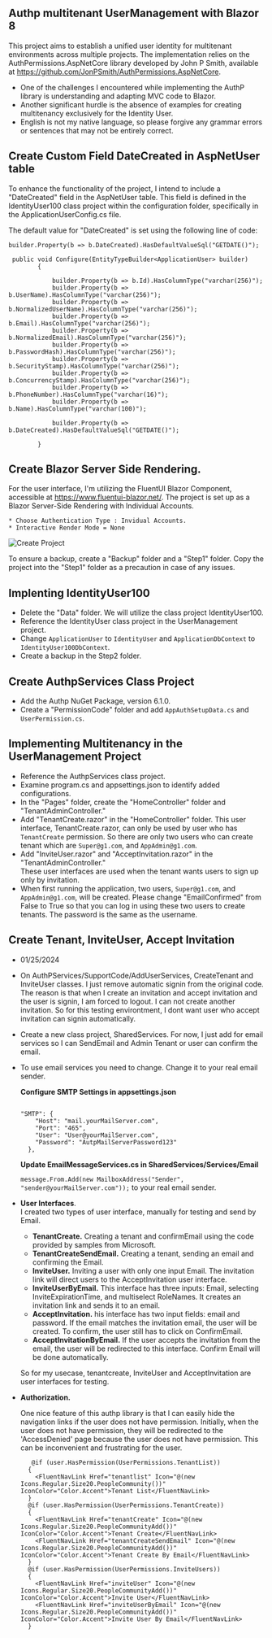 ﻿## Authp multitenant UserManagement with Blazor 8

This project aims to establish a unified user identity for multitenant environments across multiple projects. The implementation relies on the AuthPermissions.AspNetCore library developed by John P Smith, available at https://github.com/JonPSmith/AuthPermissions.AspNetCore.

* One of the challenges I encountered while implementing the AuthP library is understanding and adapting MVC code to Blazor.
* Another significant hurdle is the absence of examples for creating multitenancy exclusively for the Identity User.
* English is not my native language, so please forgive any grammar errors or sentences that may not be entirely correct.

## Create Custom Field DateCreated in AspNetUser table

To enhance the functionality of the project, I intend to include a "DateCreated" field in the AspNetUser table. This field is defined in the IdentityUser100 class project within the configuration folder, specifically in the ApplicationUserConfig.cs file.

The default value for "DateCreated" is set using the following line of code:

`builder.Property(b => b.DateCreated).HasDefaultValueSql("GETDATE()");`

```
 public void Configure(EntityTypeBuilder<ApplicationUser> builder)
        {

            builder.Property(b => b.Id).HasColumnType("varchar(256)");
            builder.Property(b => b.UserName).HasColumnType("varchar(256)");
            builder.Property(b => b.NormalizedUserName).HasColumnType("varchar(256)");
            builder.Property(b => b.Email).HasColumnType("varchar(256)");
            builder.Property(b => b.NormalizedEmail).HasColumnType("varchar(256)");
            builder.Property(b => b.PasswordHash).HasColumnType("varchar(256)");
            builder.Property(b => b.SecurityStamp).HasColumnType("varchar(256)");
            builder.Property(b => b.ConcurrencyStamp).HasColumnType("varchar(256)");
            builder.Property(b => b.PhoneNumber).HasColumnType("varchar(16)");
            builder.Property(b => b.Name).HasColumnType("varchar(100)");

            builder.Property(b => b.DateCreated).HasDefaultValueSql("GETDATE()");

        }
```

## Create Blazor Server Side Rendering.

For the user interface, I'm utilizing the FluentUI Blazor Component, accessible at https://www.fluentui-blazor.net/. The project is set up as a Blazor Server-Side Rendering with Individual Accounts.
  
    * Choose Authentication Type : Invidual Accounts.
    * Interactive Render Mode = None
    
  ![Create Project](/wwwroot/image/BlazorSSR.png)

To ensure a backup, create a "Backup" folder and a "Step1" folder. Copy the project into the "Step1" folder as a precaution in case of any issues.

## Implenting IdentityUser100

* Delete the "Data" folder. We will utilize the class project IdentityUser100.
* Reference the IdentityUser class project in the UserManagement project.
* Change `ApplicationUser` to `IdentityUser` and `ApplicationDbContext` to `IdentityUser100DbContext`.
* Create a backup in the Step2 folder.

## Create AuthpServices Class Project

* Add the Authp NuGet Package, version 6.1.0.
* Create a "PermissionCode" folder and add `AppAuthSetupData.cs` and `UserPermission.cs`.

## Implementing Multitenancy in the UserManagement Project

* Reference the AuthpServices class project.
* Examine program.cs and appsettings.json to identify added configurations.
* In the "Pages" folder, create the "HomeController" folder and "TenantAdminController."
* Add "TenantCreate.razor" in the "HomeController" folder. This user interface, TenantCreate.razor, can only be used by user who has `TenantCreate` permission.
  So there are only two users who can create tenant which are `Super@g1.com`, and `AppAdmin@g1.com`.
* Add "InviteUser.razor" and "AcceptInvitation.razor" in the "TenantAdminController."  
  These user interfaces are used when the tenant wants users to sign up only by invitation.
* When first running the application, two users, `Super@g1.com`, and `AppAdmin@g1.com`, will be created. 
  Please change "EmailConfirmed" from False to True so that you can log in using these two users to create tenants. The password is the same as the username.

## Create Tenant, InviteUser, Accept Invitation

* 01/25/2024
* On AuthPServices/SupportCode/AddUserServices, CreateTenant and InviteUser classes.  I just remove automatic signin from the original code.  The reason is that when I create an invitation and accept invitation and the user is signin,  I am forced to logout.  I can not create another invitation.  So for this testing environtment, I dont want user who accept invitation can signin automatically.
* Create a new class project, SharedServices.  For now, I just add for email services so I can SendEmail and Admin Tenant or user can confirm the email.
* To use email services you need to change. Change it to your real email sender.
  
  **Configure SMTP Settings in appsettings.json**
    
    ```
    
    "SMTP": {
        "Host": "mail.yourMailServer.com",
        "Port": "465",
        "User": "User@yourMailServer.com",
        "Password": "AutpMailServerPassword123"
      },
    ``` 
  **Update EmailMessageServices.cs in SharedServices/Services/Email**
  
    `message.From.Add(new MailboxAddress("Sender", "sender@yourMailServer.com"));` to your real email sender.
  
* **User Interfaces**.  
  I created two types of user interface, manually for testing and send by Email.
  

    * **TenantCreate.** Creating a tenant and confirmEmail using the code provided by samples from Microsoft.
    * **TenantCreateSendEmail.**  Creating a tenant, sending an email and confirming the Email.
    * **InviteUser.**  Inviting a user with only one input Email. The invitation link will direct users to the AcceptInvitation user interface.
    * **InviteUserByEmail.**  This interface has three inputs: Email, selecting InviteExpirationTime, and multiselect RoleNames. It creates an invitation link and sends it to an email.
    * **AcceptInvitation.**  his interface has two input fields: email and password. If the email matches the invitation email, the user will be created. To confirm, the user still has to click on ConfirmEmail.
    * **AcceptInvitationByEmail.**   If the user accepts the invitation from the email, the user will be redirected to this interface. Confirm Email will be done automatically.
    
    So for my usecase, tenantcreate, InviteUser and AcceptInvitation are user interfaces for testing.

* **Authorization.**  
  
  One nice feature of this authp library is that I can easily hide the navigation links if the user does not have permission.
  Initially, when the user does not have permission, they will be redirected to the 'AccessDenied' page because the user does not have permission.
  This can be inconvenient and frustrating for the user.

  ```
     @if (user.HasPermission(UserPermissions.TenantList))
    {
      <FluentNavLink Href="tenantlist" Icon="@(new Icons.Regular.Size20.PeopleCommunity())" IconColor="Color.Accent">Tenant List</FluentNavLink>
    }
    @if (user.HasPermission(UserPermissions.TenantCreate))
    {
      <FluentNavLink Href="tenantCreate" Icon="@(new Icons.Regular.Size20.PeopleCommunityAdd())" IconColor="Color.Accent">Tenant Create</FluentNavLink>
      <FluentNavLink Href="tenantCreateSendEmail" Icon="@(new Icons.Regular.Size20.PeopleCommunityAdd())" IconColor="Color.Accent">Tenant Create By Email</FluentNavLink>
    }
    @if (user.HasPermission(UserPermissions.InviteUsers))
    {
      <FluentNavLink Href="inviteUser" Icon="@(new Icons.Regular.Size20.PeopleCommunityAdd())" IconColor="Color.Accent">Invite User</FluentNavLink>
      <FluentNavLink Href="inviteUserByEmail" Icon="@(new Icons.Regular.Size20.PeopleCommunityAdd())" IconColor="Color.Accent">Invite User By Email</FluentNavLink>
    }
  ```

